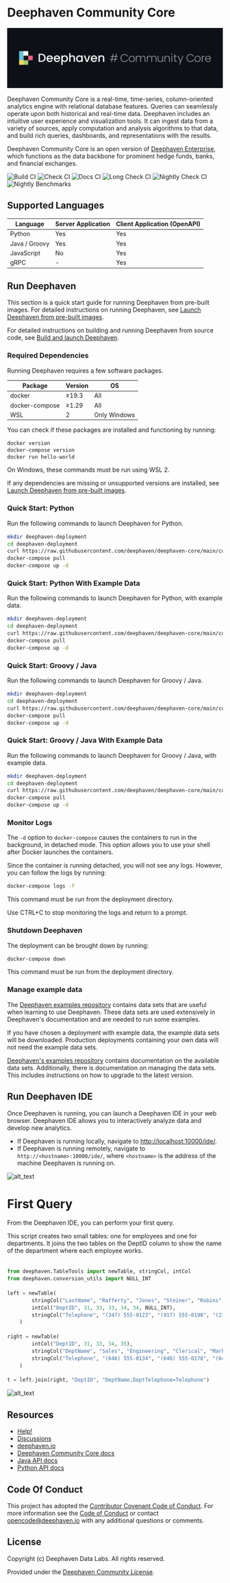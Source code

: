 # Deephaven Community Core

![Deephaven Data Labs Logo](docs/images/Deephaven_GH_Logo.svg)

Deephaven Community Core is a real-time, time-series, column-oriented analytics engine
with relational database features.
Queries can seamlessly operate upon both historical and real-time data.
Deephaven includes an intuitive user experience and visualization tools.
It can ingest data from a variety of sources, apply computation and analysis algorithms
to that data, and build rich queries, dashboards, and representations with the results.

Deephaven Community Core is an open version of [Deephaven Enterprise](https://deephaven.io),
which functions as the data backbone for prominent hedge funds, banks, and financial exchanges.

![Build CI](https://github.com/deephaven/deephaven-core/actions/workflows/build-ci.yml/badge.svg?branch=main)
![Check CI](https://github.com/deephaven/deephaven-core/actions/workflows/check-ci.yml/badge.svg?branch=main)
![Docs CI](https://github.com/deephaven/deephaven-core/actions/workflows/docs-ci.yml/badge.svg?branch=main)
![Long Check CI](https://github.com/deephaven/deephaven-core/actions/workflows/long-check-ci.yml/badge.svg?branch=main)
![Nightly Check CI](https://github.com/deephaven/deephaven-core/actions/workflows/nightly-check-ci.yml/badge.svg?branch=main)
![Nightly Benchmarks](https://github.com/deephaven/deephaven-core/actions/workflows/nightly-benchmarks.yml/badge.svg?branch=main)

## Supported Languages

| Language      | Server Application | Client Application (OpenAPI) |
| ------------- | ------------------ | ---------------------------- |
| Python        | Yes                | Yes                           |
| Java / Groovy | Yes                | Yes                           |
| JavaScript    | No                 | Yes                          |
| gRPC          | -                  | Yes                          |

## Run Deephaven

This section is a quick start guide for running Deephaven from pre-built images.
For detailed instructions on running Deephaven, see [Launch Deephaven from pre-built images](https://deephaven.io/core/docs/tutorials/launch-pre-built).

For detailed instructions on building and running Deephaven from source code, 
see [Build and launch Deephaven](https://deephaven.io/core/docs/tutorials/launch-build).

### Required Dependencies

Running Deephaven requires a few software packages.

| Package | Version | OS  |
| ------- | ------- | --- |
| docker  | ≥19.3 | All |
| docker-compose | ≥1.29 | All |
| WSL | 2 | Only Windows |

You can check if these packages are installed and functioning by running:
```
docker version
docker-compose version
docker run hello-world
```

On Windows, these commands must be run using WSL 2.

If any dependencies are missing or unsupported versions are installed, 
see [Launch Deephaven from pre-built images](https://deephaven.io/core/docs/tutorials/launch-pre-built).

### Quick Start: Python

Run the following commands to launch Deephaven for Python. 

```bash
mkdir deephaven-deployment
cd deephaven-deployment
curl https://raw.githubusercontent.com/deephaven/deephaven-core/main/containers/python/docker-compose.yml -O
docker-compose pull
docker-compose up -d
```

### Quick Start: Python With Example Data

Run the following commands to launch Deephaven for Python, with example data.

```bash
mkdir deephaven-deployment
cd deephaven-deployment
curl https://raw.githubusercontent.com/deephaven/deephaven-core/main/containers/python-examples/docker-compose.yml -O
docker-compose pull
docker-compose up -d
```

### Quick Start: Groovy / Java

Run the following commands to launch Deephaven for Groovy / Java. 

```bash
mkdir deephaven-deployment
cd deephaven-deployment
curl https://raw.githubusercontent.com/deephaven/deephaven-core/main/containers/groovy/docker-compose.yml -O
docker-compose pull
docker-compose up -d
```

### Quick Start: Groovy / Java With Example Data

Run the following commands to launch Deephaven for Groovy / Java, with example data.

```bash
mkdir deephaven-deployment
cd deephaven-deployment
curl https://raw.githubusercontent.com/deephaven/deephaven-core/main/containers/groovy-examples/docker-compose.yml -O
docker-compose pull
docker-compose up -d
```

### Monitor Logs

The `-d` option to `docker-compose` causes the containers to run in the background, in detached mode. 
This option allows you to use your shell after Docker launches the containers.

Since the container is running detached, you will not see any logs. However, you can follow the logs by running:

```bash
docker-compose logs -f
```

This command must be run from the deployment directory.

Use CTRL+C to stop monitoring the logs and return to a prompt.

### Shutdown Deephaven

The deployment can be brought down by running:

```bash
docker-compose down
```

This command must be run from the deployment directory.

### Manage example data

The [Deephaven examples repository](https://github.com/deephaven/examples) contains data sets that are useful when learning 
to use Deephaven. These data sets are used extensively in Deephaven's documentation and are needed to run some examples.

If you have chosen a deployment with example data, the example data sets will be downloaded. Production deployments containing 
your own data will not need the example data sets.

[Deephaven's examples repository](https://github.com/deephaven/examples) contains documentation on the available data sets. 
Additionally, there is documentation on managing the data sets. This includes instructions on how to upgrade to the latest version.


## Run Deephaven IDE

Once Deephaven is running, you can launch a Deephaven IDE in your web browser.  Deephaven IDE allows you
to interactively analyze data and develop new analytics.

- If Deephaven is running locally,
navigate to [http://localhost:10000/ide/](http://localhost:10000/ide/).
- If Deephaven is running remotely, navigate
to `http://<hostname>:10000/ide/`, where `<hostname>` is the address of the machine Deephaven is running on.

![alt_text](docs/images/ide_startup.png "Deephaven IDE")

# First Query

From the Deephaven IDE, you can perform your first query.

This script creates two small tables: one for employees and one for departments.
It joins the two tables on the DeptID column to show the name of the department
where each employee works.

```python

from deephaven.TableTools import newTable, stringCol, intCol
from deephaven.conversion_utils import NULL_INT

left = newTable(
        stringCol("LastName", "Rafferty", "Jones", "Steiner", "Robins", "Smith", "Rogers"),
        intCol("DeptID", 31, 33, 33, 34, 34, NULL_INT),
        stringCol("Telephone", "(347) 555-0123", "(917) 555-0198", "(212) 555-0167", "(952) 555-0110", None, None)
    )

right = newTable(
        intCol("DeptID", 31, 33, 34, 35),
        stringCol("DeptName", "Sales", "Engineering", "Clerical", "Marketing"),
        stringCol("Telephone", "(646) 555-0134", "(646) 555-0178", "(646) 555-0159", "(212) 555-0111")
    )

t = left.join(right, "DeptID", "DeptName,DeptTelephone=Telephone")
```

![alt_text](docs/images/ide_first_query.png "Deephaven IDE First Query")


## Resources
* [Help!](https://github.com/deephaven/deephaven-core/discussions/969)
* [Discussions](https://github.com/deephaven/deephaven-core/discussions)
* [deephaven.io](https://deephaven.io)
* [Deephaven Community Core docs](https://deephaven.io/core/docs/)
* [Java API docs](https://deephaven.io/core/javadoc/)
* [Python API docs](https://deephaven.io/core/pydoc/)

## Code Of Conduct

This project has adopted the [Contributor Covenant Code of Conduct](https://www.contributor-covenant.org/version/2/0/code_of_conduct/).
For more information see the [Code of Conduct](CODE_OF_CONDUCT.md) or contact [opencode@deephaven.io](mailto:opencode@deephaven.io)
with any additional questions or comments.


## License

Copyright (c) Deephaven Data Labs. All rights reserved.

Provided under the [Deephaven Community License](LICENSE.md).
